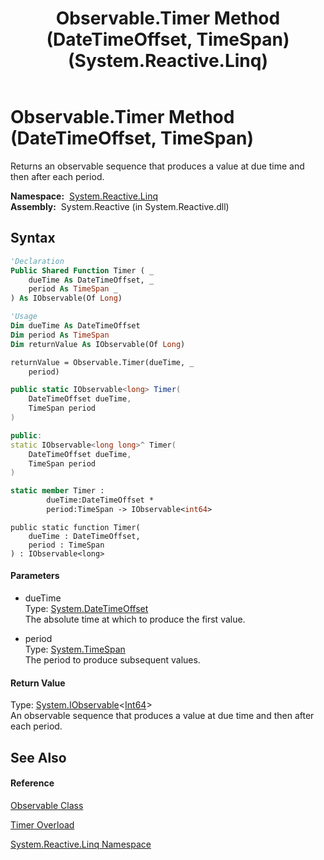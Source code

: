 ﻿---
title: Observable.Timer Method (DateTimeOffset, TimeSpan) (System.Reactive.Linq)
TOCTitle: Timer Method (DateTimeOffset, TimeSpan)
ms:assetid: M:System.Reactive.Linq.Observable.Timer(System.DateTimeOffset,System.TimeSpan)
ms:mtpsurl: https://msdn.microsoft.com/en-us/library/system.reactive.linq.observable.timer(v=VS.103)
ms:contentKeyID: 36069958
ms.date: 06/28/2011
mtps_version: v=VS.103
dev_langs:
- vb
- csharp
- c++
- fsharp
- jscript
---

# Observable.Timer Method (DateTimeOffset, TimeSpan)

Returns an observable sequence that produces a value at due time and then after each period.

**Namespace:**  [System.Reactive.Linq](hh211929\(v=vs.103\).md)  
**Assembly:**  System.Reactive (in System.Reactive.dll)

## Syntax

``` vb
'Declaration
Public Shared Function Timer ( _
    dueTime As DateTimeOffset, _
    period As TimeSpan _
) As IObservable(Of Long)
```

``` vb
'Usage
Dim dueTime As DateTimeOffset
Dim period As TimeSpan
Dim returnValue As IObservable(Of Long)

returnValue = Observable.Timer(dueTime, _
    period)
```

``` csharp
public static IObservable<long> Timer(
    DateTimeOffset dueTime,
    TimeSpan period
)
```

``` c++
public:
static IObservable<long long>^ Timer(
    DateTimeOffset dueTime, 
    TimeSpan period
)
```

``` fsharp
static member Timer : 
        dueTime:DateTimeOffset * 
        period:TimeSpan -> IObservable<int64> 
```

``` jscript
public static function Timer(
    dueTime : DateTimeOffset, 
    period : TimeSpan
) : IObservable<long>
```

#### Parameters

  - dueTime  
    Type: [System.DateTimeOffset](https://msdn.microsoft.com/en-us/library/Bb341783)  
    The absolute time at which to produce the first value.  

<!-- end list -->

  - period  
    Type: [System.TimeSpan](https://msdn.microsoft.com/en-us/library/269ew577)  
    The period to produce subsequent values.  

#### Return Value

Type: [System.IObservable](https://msdn.microsoft.com/en-us/library/Dd990377)\<[Int64](https://msdn.microsoft.com/en-us/library/6yy583ek)\>  
An observable sequence that produces a value at due time and then after each period.  

## See Also

#### Reference

[Observable Class](hh244252\(v=vs.103\).md)

[Timer Overload](hh211753\(v=vs.103\).md)

[System.Reactive.Linq Namespace](hh211929\(v=vs.103\).md)


